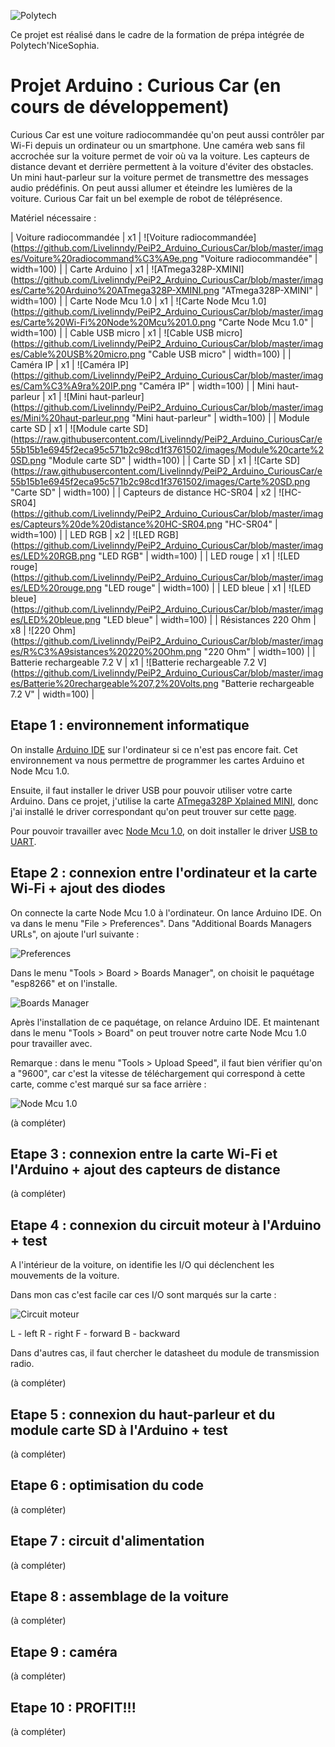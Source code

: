 ![Polytech](http://www.polytechnice.fr/jahia/jsp/jahia/templates/inc/img/polytech_nice-sophia.png)

Ce projet est réalisé dans le cadre de la formation de prépa intégrée de Polytech'NiceSophia.

# Projet Arduino : Curious Car (en cours de développement)
Curious Car est une voiture radiocommandée qu'on peut aussi contrôler par Wi-Fi depuis un ordinateur ou un smartphone. Une caméra web sans fil accrochée sur la voiture permet de voir où va la voiture. Les capteurs de distance devant et derrière permettent à la voiture d'éviter des obstacles. Un mini haut-parleur sur la voiture permet de transmettre des messages audio prédéfinis. On peut aussi allumer et éteindre les lumières de la voiture. Curious Car fait un bel exemple de robot de téléprésence.

Matériel nécessaire :

| Voiture radiocommandée | x1 | ![Voiture radiocommandée](https://github.com/Livelinndy/PeiP2_Arduino_CuriousCar/blob/master/images/Voiture%20radiocommand%C3%A9e.png "Voiture radiocommandée" | width=100) |
| Carte Arduino | x1 | ![ATmega328P-XMINI](https://github.com/Livelinndy/PeiP2_Arduino_CuriousCar/blob/master/images/Carte%20Arduino%20ATmega328P-XMINI.png "ATmega328P-XMINI" | width=100) |
| Carte Node Mcu 1.0 | x1 | ![Carte Node Mcu 1.0](https://github.com/Livelinndy/PeiP2_Arduino_CuriousCar/blob/master/images/Carte%20Wi-Fi%20Node%20Mcu%201.0.png "Carte Node Mcu 1.0" | width=100) |
| Cable USB micro | x1 | ![Cable USB micro](https://github.com/Livelinndy/PeiP2_Arduino_CuriousCar/blob/master/images/Cable%20USB%20micro.png "Cable USB micro" | width=100) |
| Caméra IP | x1 | ![Caméra IP](https://github.com/Livelinndy/PeiP2_Arduino_CuriousCar/blob/master/images/Cam%C3%A9ra%20IP.png "Caméra IP" | width=100) |
| Mini haut-parleur | x1 | ![Mini haut-parleur](https://github.com/Livelinndy/PeiP2_Arduino_CuriousCar/blob/master/images/Mini%20haut-parleur.png "Mini haut-parleur" | width=100) |
| Module carte SD | x1 | ![Module carte SD](https://raw.githubusercontent.com/Livelinndy/PeiP2_Arduino_CuriousCar/e55b15b1e6945f2eca95c571b2c98cd1f3761502/images/Module%20carte%20SD.png "Module carte SD" | width=100) |
| Carte SD | x1 | ![Carte SD](https://raw.githubusercontent.com/Livelinndy/PeiP2_Arduino_CuriousCar/e55b15b1e6945f2eca95c571b2c98cd1f3761502/images/Carte%20SD.png "Carte SD" | width=100) |
| Capteurs de distance HC-SR04 | x2 | ![HC-SR04](https://github.com/Livelinndy/PeiP2_Arduino_CuriousCar/blob/master/images/Capteurs%20de%20distance%20HC-SR04.png "HC-SR04" | width=100) |
| LED RGB | x2 | ![LED RGB](https://github.com/Livelinndy/PeiP2_Arduino_CuriousCar/blob/master/images/LED%20RGB.png "LED RGB" | width=100) |
| LED rouge | x1 | ![LED rouge](https://github.com/Livelinndy/PeiP2_Arduino_CuriousCar/blob/master/images/LED%20rouge.png "LED rouge" | width=100) |
| LED bleue | x1 | ![LED bleue](https://github.com/Livelinndy/PeiP2_Arduino_CuriousCar/blob/master/images/LED%20bleue.png "LED bleue" | width=100) |
| Résistances 220 Ohm | x8 | ![220 Ohm](https://github.com/Livelinndy/PeiP2_Arduino_CuriousCar/blob/master/images/R%C3%A9sistances%20220%20Ohm.png "220 Ohm" | width=100) |
| Batterie rechargeable 7.2 V | x1 | ![Batterie rechargeable 7.2 V](https://github.com/Livelinndy/PeiP2_Arduino_CuriousCar/blob/master/images/Batterie%20rechargeable%207,2%20Volts.png "Batterie rechargeable 7.2 V" | width=100) |

Etape 1 : environnement informatique
-
On installe [Arduino IDE](https://www.arduino.cc/en/main/software) sur l'ordinateur si ce n'est pas encore fait. Cet environnement va nous permettre de programmer les cartes Arduino et Node Mcu 1.0.

Ensuite, il faut installer le driver USB pour pouvoir utiliser votre carte Arduino. Dans ce projet, j'utilise la carte [ATmega328P Xplained MINI](https://www.microchip.com/developmenttools/productdetails.aspx?partno=atmega328p-xmini), donc j'ai installé le driver correspondant qu'on peut trouver sur cette [page](http://users.polytech.unice.fr/~pmasson/Enseignement-arduino.htm).

Pour pouvoir travailler avec [Node Mcu 1.0](http://www.hotmcu.com/nodemcu-lua-wifi-board-based-on-esp8266-cp2102-module-p-265.html), on doit installer le driver [USB to UART](https://www.silabs.com/products/development-tools/software/usb-to-uart-bridge-vcp-drivers).

Etape 2 : connexion entre l'ordinateur et la carte Wi-Fi + ajout des diodes
-
On connecte la carte Node Mcu 1.0 à l'ordinateur. On lance Arduino IDE. On va dans le menu "File > Preferences". Dans "Additional Boards Managers URLs", on ajoute l'url suivante :

![Preferences](https://github.com/Livelinndy/PeiP2_Arduino_CuriousCar/blob/master/images/Preferences.png "Preferences")

Dans le menu "Tools > Board > Boards Manager", on choisit le paquétage "esp8266" et on l'installe.

![Boards Manager](https://github.com/Livelinndy/PeiP2_Arduino_CuriousCar/blob/master/images/Boards%20Manager.png "Boards Manager")

Après l'installation de ce paquétage, on relance Arduino IDE. Et maintenant dans le menu "Tools > Board" on peut trouver notre carte Node Mcu 1.0 pour travailler avec.

Remarque : dans le menu "Tools > Upload Speed", il faut bien vérifier qu'on a "9600", car c'est la vitesse de téléchargement qui correspond à cette carte, comme c'est marqué sur sa face arrière :

![Node Mcu 1.0](https://github.com/Livelinndy/PeiP2_Arduino_CuriousCar/blob/master/images/Node%20Mcu.JPG "Node Mcu 1.0")

(à compléter)

Etape 3 : connexion entre la carte Wi-Fi et l'Arduino + ajout des capteurs de distance
-
(à compléter)

Etape 4 : connexion du circuit moteur à l'Arduino + test
-
A l'intérieur de la voiture, on identifie les I/O qui déclenchent les mouvements de la voiture.

Dans mon cas c'est facile car ces I/O sont marqués sur la carte :

![Circuit moteur](https://github.com/Livelinndy/PeiP2_Arduino_CuriousCar/blob/master/images/Circuit%20moteur.JPG)

L - left
R - right
F - forward
B - backward

Dans d'autres cas, il faut chercher le datasheet du module de transmission radio.

(à compléter)

Etape 5 : connexion du haut-parleur et du module carte SD à l'Arduino + test
-
(à compléter)

Etape 6 : optimisation du code
-
(à compléter)

Etape 7 : circuit d'alimentation
-
(à compléter)

Etape 8 : assemblage de la voiture
-
(à compléter)

Etape 9 : caméra
-
(à compléter)

Etape 10 : PROFIT!!!
-
(à compléter)
